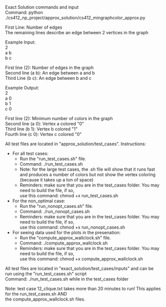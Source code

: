 Exact Solution commands and input <br />
Command: python ./cs412_np_project/approx_solution/cs412_mingraphcolor_approx.py<br />

First Line: Number of edges <br />
The remaining lines describe an edge between 2 vertices in the graph <br />

Example Input:<br />
2<br />
a b<br />
b c<br />

First line (2): Number of edges in the graph<br />
Second line (a b): An edge between a and b<br />
Third Line (b c): An edge between b and c<br />

Example Output:<br />
2<br />
a 0<br />
b 1<br />
c 0<br />

First line (2): Minimum number of colors in the graph<br />
Second line (a 0): Vertex a colored "0"<br />
Third line (b 1): Vertex b colored "1"<br />
Fourth line (c 0): Vertex c colored "0"<br />

All test files are located in "approx_solution/test_cases". Instructions:<br />
  - For all test cases:<br />
    - Run the "run_test_cases.sh" file.<br />
    - Command: ./run_test_cases.sh<br />
    - Note: for the large test cases, the .sh file will show that it runs fast and produces a number of colors
            but not show the vertex coloring (because it takes up a ton of space)<br />
    - Reminders: make sure that you are in the test_cases folder. You may need to build the file, if so, <br />
                 use this command: chmod +x run_test_cases.sh<br />
  - For the non_optimal case:<br />
    - Run the "run_nonopt_cases.sh" file.<br />
    - Command: ./run_nonopt_cases.sh<br />
    - Reminders: make sure that you are in the test_cases folder. You may need to build the file, if so, <br />
                 use this command: chmod +x run_nonopt_cases.sh<br />
  - For seeing data used for the plots in the presenation:<br />
    - Run the "compute_approx_wallclock.sh" file.<br />
    - Command: ./compute_approx_wallclock.sh<br />
    - Reminders: make sure that you are in the test_cases folder. You may need to build the file, if so, <br />
                 use this command: chmod +x compute_approx_wallclock.sh<br />

All test files are located in "exact_solution/test_cases/inputs" and can be run using the "run_test_cases.sh" script<br />
Command: ./run_test_cases.sh while in the test_cases folder<br />

Note: test case 12_clique.txt takes more than 20 minutes to run! This applies for the run_test_cases.sh AND <br />
      the compute_approx_wallclock.sh files.<br />
